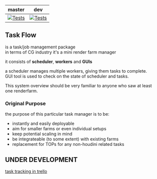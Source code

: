 |master|dev|
|---|---|
|[![Tests](https://github.com/pedohorse/taskflow/actions/workflows/python-app.yml/badge.svg?branch=master)](https://github.com/pedohorse/taskflow/actions/workflows/python-app.yml)|[![Tests](https://github.com/pedohorse/taskflow/actions/workflows/python-app.yml/badge.svg?branch=dev)](https://github.com/pedohorse/taskflow/actions/workflows/python-app.yml)|

## Task Flow
is a task/job management package  
in terms of CG industry it's a mini render farm manager

it consists of **scheduler**, **workers** and **GUIs**

a scheduler manages multiple workers, giving them tasks to complete.  
GUI tool is used to check on the state of scheduler and tasks.

This system overview should be very familiar to anyone who saw at least one renderfarm.

### Original Purpose
the purpose of this particular task manager is to be:
- instantly and easily deployable
- aim for smaller farms or even individual setups
- keep potential scaling in mind
- be integrateable (to some extent) with existing farms
- replacement for TOPs for any non-houdini related tasks

## UNDER DEVELOPMENT
[task tracking in trello](https://trello.com/b/sSbc8u6M/taskflow)
